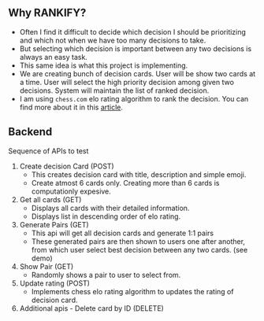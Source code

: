 ## Why RANKIFY?
- Often I find it difficult to decide which decision I should be prioritizing and which not when we have too many decisions to take.  
- But selecting which decision is important between any two decisions is always an easy task.
- This same idea is what this project is implementing. 
- We are creating bunch of decision cards. User will be show two cards at a time. User will select the high priority decision among given two decisions. System will maintain the list of ranked decision.
- I am using `chess.com` elo rating algorithm to rank the decision. You can find more about it in this   [article](https://www.geeksforgeeks.org/elo-rating-algorithm/).    

## Backend
Sequence of APIs to test
1. Create decision Card (POST)
    - This creates decision card with title, description and simple emoji.
    - Create atmost 6 cards only. Creating more than 6 cards is computationly expesive.
2. Get all cards (GET)
    - Displays all cards with their detailed information.
    - Displays list in descending order of elo rating.
3. Generate Pairs (GET)
    - This api will get all decision cards and generate 1:1 pairs 
    - These generated pairs are then shown to users one after another, from which user select best decision between any two cards. (see demo)
4. Show Pair (GET)
    - Randomly shows a pair to user to select from.
5. Update rating (POST)
    - Implements chess elo rating algorithm to updates the rating of decision card.
6. Additional apis - Delete card by ID (DELETE)
